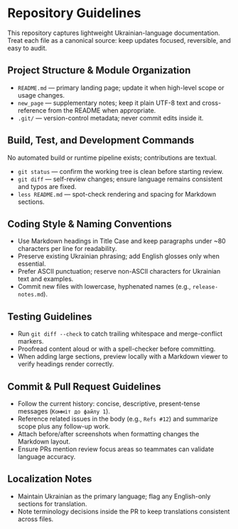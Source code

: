 # Repository Guidelines

This repository captures lightweight Ukrainian-language documentation. Treat each file as a canonical source: keep updates focused, reversible, and easy to audit.

## Project Structure & Module Organization
- `README.md` — primary landing page; update it when high-level scope or usage changes.
- `new_page` — supplementary notes; keep it plain UTF-8 text and cross-reference from the README when appropriate.
- `.git/` — version-control metadata; never commit edits inside it.

## Build, Test, and Development Commands
No automated build or runtime pipeline exists; contributions are textual.
- `git status` — confirm the working tree is clean before starting review.
- `git diff` — self-review changes; ensure language remains consistent and typos are fixed.
- `less README.md` — spot-check rendering and spacing for Markdown sections.

## Coding Style & Naming Conventions
- Use Markdown headings in Title Case and keep paragraphs under ~80 characters per line for readability.
- Preserve existing Ukrainian phrasing; add English glosses only when essential.
- Prefer ASCII punctuation; reserve non-ASCII characters for Ukrainian text and examples.
- Commit new files with lowercase, hyphenated names (e.g., `release-notes.md`).

## Testing Guidelines
- Run `git diff --check` to catch trailing whitespace and merge-conflict markers.
- Proofread content aloud or with a spell-checker before committing.
- When adding large sections, preview locally with a Markdown viewer to verify headings render correctly.

## Commit & Pull Request Guidelines
- Follow the current history: concise, descriptive, present-tense messages (`Комміт до файлу 1`).
- Reference related issues in the body (e.g., `Refs #12`) and summarize scope plus any follow-up work.
- Attach before/after screenshots when formatting changes the Markdown layout.
- Ensure PRs mention review focus areas so teammates can validate language accuracy.

## Localization Notes
- Maintain Ukrainian as the primary language; flag any English-only sections for translation.
- Note terminology decisions inside the PR to keep translations consistent across files.
